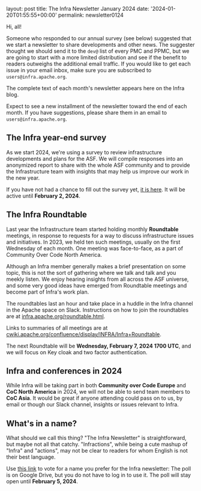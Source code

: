 layout: post title: The Infra Newsletter January 2024 date: '2024-01-20T01:55:55+00:00' permalink: newsletter0124

Hi, all!

Someone who responded to our annual survey (see below) suggested that we start a newsletter to share developments and other news. The suggester thought we should send it to the `dev@` list of every PMC and PPMC, but we are going to start with a more limited distribution and see if the benefit to readers outweighs the additional email traffic. If you would like to get each issue in your email inbox, make sure you are subscribed to `users@infra.apache.org`.

The complete text of each month's newsletter appears here on the Infra blog.

Expect to see a new installment of the newsletter toward the end of each month. If you have suggestions, please share them in an email to `users@infra.apache.org`.

## The Infra year-end survey
As we start 2024, we're using a survey to review infrastructure developments and plans for the ASF. We will compile responses into an anonymized report to share with the whole ASF community and to provide the Infrastructure team with insights that may help us improve our work in the new year. 

If you have not had a chance to fill out the survey yet, <a href="https://forms.gle/rQwYykCuP3Z1ij5Z9" target="_blank">it is here</a>. It will be active until **February 2, 2024**.

## The Infra Roundtable
Last year the Infrastructure team started holding monthly **Roundtable** meetings, in response to requests for a way to discuss infrastructure issues and initiatives. In 2023, we held ten such meetings, usually on the first Wednesday of each month. One meeting was face-to-face, as a part of Community Over Code North America.

Although an Infra member generally makes a brief presentation on some topic, this is not the sort of gathering where we talk and talk and you meekly listen. We enjoy hearing insights from all across the ASF universe, and some very good ideas have emerged from Roundtable meetings and become part of Infra's work plan.

The roundtables last an hour and take place in a huddle in the Infra channel in the Apache space on Slack. Instructions on how to join the roundtables are at <a href="https://infra.apache.org/roundtable.html" target="_blank">infra.apache.org/roundtable.html</a>.

Links to summaries of all meetings are at <a href="https://cwiki.apache.org/confluence/display/INFRA/Infra+Roundtable" target="_blank">cwiki.apache.org/confluence/display/INFRA/Infra+Roundtable</a>.

The next Roundtable will be **Wednesday, February 7, 2024 1700 UTC**, and we will focus on Key cloak and two factor authentication.

## Infra and conferences in 2024
While Infra will be taking part in both **Community over Code Europe** and **CoC North America** in 2024, we will not be able to send team members to **CoC Asia**. It would be great if anyone attending could pass on to us, by email or though our Slack channel, insights or issues relevant to Infra.

## What's in a name?
What should we call this thing? "The Infra Newsletter" is straightforward, but maybe not all that catchy. "Infractions", while being a cute mashup of "Infra" and "actions", may not be clear to readers for whom English is not their best language.

Use <a href="https://forms.gle/TCEDGdE9VHM45CGJA" target="_blank">this link</a> to vote for a name you prefer for the Infra newsletter: The poll is on Google Drive, but you do not have to log in to use it. The poll will stay open until **February 5, 2024**.
